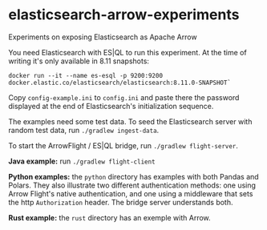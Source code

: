 # elasticsearch-arrow-experiments
Experiments on exposing Elasticsearch as Apache Arrow


You need Elasticsearch with ES|QL to run this experiment. At the time of writing it's only available in 8.11 snapshots:

```
docker run --it --name es-esql -p 9200:9200 docker.elastic.co/elasticsearch/elasticsearch:8.11.0-SNAPSHOT`
```

Copy `config-example.ini` to `config.ini` and paste there the password displayed at the end of Elasticsearch's initialization sequence.

The examples need some test data. To seed the Elasticsearch server with random test data, run `./gradlew ingest-data`.

To start the ArrowFlight / ES|QL bridge, run `./gradlew flight-server`.

**Java example:** run `./gradlew flight-client`

**Python examples:** the `python` directory has examples with both Pandas and Polars. They also illustrate two different authentication methods: one using Arrow Flight's native authentication, and one using a middleware that sets the http `Authorization` header. The bridge server understands both.

**Rust example:** the `rust` directory has an exemple with Arrow.

